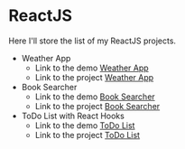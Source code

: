 # ReactJS
 Here I'll store the list of my ReactJS projects.
 
 - Weather App 
     - Link to the demo [ Weather App](https://parfum505.github.io/weather-react/ "Weather App")
     - Link to the project [ Weather App](https://github.com/Parfum505/weather-react "Weather App")
 - Book Searcher 
    - Link to the demo [ Book Searcher](https://parfum505.github.io/bookSearcherReact/ "Book Searcher")
    - Link to the project [ Book Searcher](https://github.com/Parfum505/bookSearcherReact "Book Searcher")
 - ToDo List with React Hooks 
    - Link to the demo [ ToDo List](https://parfum505.github.io/todoListReactHooks/ "ToDo List")
    - Link to the project [ ToDo List](https://github.com/Parfum505/todoListReactHooks "ToDo List")